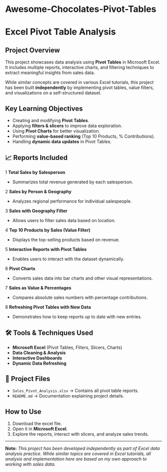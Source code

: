 # Awesome-Chocolates-Pivot-Tables
#  Excel Pivot Table Analysis  

##  Project Overview  
This project showcases data analysis using **Pivot Tables** in Microsoft Excel. It includes multiple reports, interactive charts, and filtering techniques to extract meaningful insights from sales data.  

While similar concepts are covered in various Excel tutorials, this project has been built **independently** by implementing pivot tables, value filters, and visualizations on a self-structured dataset.  

##  Key Learning Objectives  
- Creating and modifying **Pivot Tables**.  
- Applying **filters & slicers** to improve data exploration.  
- Using **Pivot Charts** for better visualization.  
- Performing **value-based ranking** (Top 10 Products, % Contributions).  
- Handling **dynamic data updates** in Pivot Tables.  

## 📈 Reports Included  

1 **Total Sales by Salesperson**  
   - Summarizes total revenue generated by each salesperson.  

2 **Sales by Person & Geography**  
   - Analyzes regional performance for individual salespeople.  

3 **Sales with Geography Filter**  
   - Allows users to filter sales data based on location.  

4 **Top 10 Products by Sales (Value Filter)**  
   - Displays the top-selling products based on revenue.  

5 **Interactive Reports with Pivot Tables**  
   - Enables users to interact with the dataset dynamically.  

6 **Pivot Charts**  
   - Converts sales data into bar charts and other visual representations.  

7 **Sales as Value & Percentages**  
   - Compares absolute sales numbers with percentage contributions.  

8 **Refreshing Pivot Tables with New Data**  
   - Demonstrates how to keep reports up to date with new entries.  

## 🛠 Tools & Techniques Used  
- **Microsoft Excel** (Pivot Tables, Filters, Slicers, Charts)  
- **Data Cleaning & Analysis**  
- **Interactive Dashboards**  
- **Dynamic Data Refreshing**  

## 📁 Project Files  
- `Sales_Pivot_Analysis.xlsx` → Contains all pivot table reports.  
- `README.md` → Documentation explaining project details.  

##  How to Use  
1. Download the excel file.  
2. Open it in **Microsoft Excel**.  
3. Explore the reports, interact with slicers, and analyze sales trends.  

---
 
**Note:** *This project has been developed independently as part of Excel data analysis practice. While similar topics are covered in Excel tutorials, all analysis and implementation here are based on my own approach to working with sales data.*  
